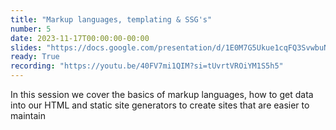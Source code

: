```yaml
---
title: "Markup languages, templating & SSG's"
number: 5
date: 2023-11-17T00:00:00-00:00
slides: "https://docs.google.com/presentation/d/1E0M7G5Ukue1cqFQ3SvwbuNGYzey7WnlY_dEnDqFQRCM/edit?usp=sharing"
ready: True
recording: "https://youtu.be/40FV7mi1QIM?si=tUvrtVROiYM1S5h5"
---
```


In this session we cover the basics of markup languages, how to get data into our HTML and static site generators to create sites that are easier to maintain